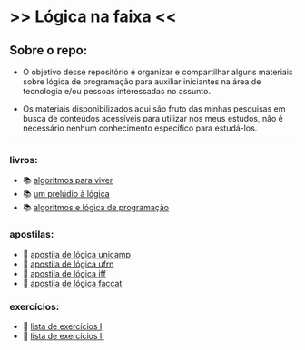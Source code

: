 # >> Lógica na faixa <<

## Sobre o repo:
- O objetivo desse repositório é organizar e compartilhar alguns materiais sobre lógica de programação para auxiliar iniciantes na área de tecnologia e/ou pessoas interessadas no assunto.

- Os materiais disponibilizados aqui são fruto das minhas pesquisas em busca de conteúdos acessíveis para utilizar nos meus estudos, não é necessário nenhum conhecimento específico para estudá-los.

___

### livros:
- 📚 [algoritmos para viver](https://drive.google.com/file/d/1gyYGpoeSvXbW7LJ5qk8jpZtYqM5LHB9j/view?usp=sharing)
- 📚 [um prelúdio à lógica](https://drive.google.com/file/d/1eZr0IKbm7eT_jN2R-aDKBhhwzeRx8JlV/view?usp=sharing)
- 📚 [algoritmos e lógica de programação](https://drive.google.com/file/d/1WuJkh0fB5CzeB0YWtrzUQtIQq5JkMhLU/view?usp=sharing)

### apostilas:
- 📔 [apostila de lógica unicamp](https://drive.google.com/file/d/1XMhoE3n5TRRh_FSywOT3ubWa-nQZwuvW/view?usp=sharing)
- 📔 [apostila de lógica ufrn](https://drive.google.com/file/d/1nllJejvUHoWRzv9UGuat40AWSOtUu3Fd/view?usp=sharing)
- 📔 [apostila de lógica iff](https://drive.google.com/file/d/1A9Spcox_9FgtA0XRorJobXFUzygQwkTB/view?usp=sharing)
- 📔 [apostila de lógica faccat](https://drive.google.com/file/d/15A1H87Rkh6sxiMCPaAzfG_NZly5jsqQX/view?usp=sharing)

### exercícios:
- 📝 [lista de exercícios I](https://drive.google.com/file/d/1WcFcWPI5de2w0QexzZH2QZA9kWYvBnCw/view?usp=sharing)
- 📝 [lista de exercícios II](https://drive.google.com/file/d/1gNSfi4879K5zPuNW2PVUVNYiD7dredAG/view?usp=sharing)
